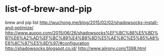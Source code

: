# list-of-brew-and-pip
brew and pip list
http://wuchong.me/blog/2015/02/02/shadowsocks-install-and-optimize/
http://www.auooo.com/2015/06/26/shadowsocks%EF%BC%88%E5%BD%B1%E6%A2%AD%EF%BC%89%E4%B8%8D%E5%AE%8C%E5%85%A8%E6%8C%87%E5%8D%97/#configuration
http://shadowsocks.blogspot.co.id/
http://www.aiirony.com/1398.html
